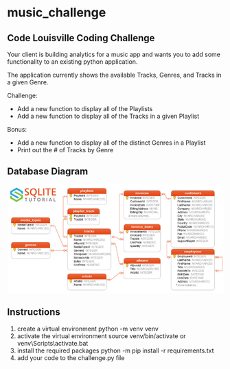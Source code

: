 # music_challenge

## Code Louisville Coding Challenge

Your client is building analytics for a music app and wants you to add some functionality to an existing python application.

The application currently shows the available Tracks, Genres, and Tracks in a given Genre.

Challenge:
- Add a new function to display all of the Playlists
- Add a new function to display all of the Tracks in a given Playlist

Bonus:
- Add a new function to display all of the distinct Genres in a Playlist
- Print out the # of Tracks by Genre

## Database Diagram

![database diagram](sqlite-sample-database-color.jpg)

## Instructions

1. create a virtual environment python -m venv venv
2. activate the virtual environment source venv/bin/activate or venv\Scripts\activate.bat
3. install the required packages python -m pip install -r requirements.txt
4. add your code to the challenge.py file
